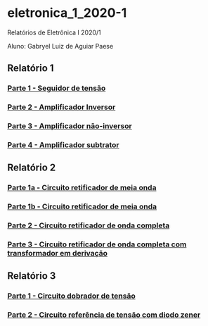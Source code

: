 # eletronica_1_2020-1

Relatórios de Eletrônica I 2020/1

Aluno: Gabryel Luiz de Aguiar Paese

## Relatório 1
### [Parte 1 - Seguidor de tensão](https://github.com/gabryelpaese/eletronica1/blob/master/Roteiro%201/Parte%201%20-%20Seguidor%20de%20tens%C3%A3o.md)
### [Parte 2 - Amplificador Inversor](https://github.com/gabryelpaese/eletronica1/blob/master/Roteiro%201/Parte%202%20-%20Amplificador%20Inversor.md)
### [Parte 3 - Amplificador não-inversor](https://github.com/gabryelpaese/eletronica1/blob/master/Roteiro%201/Parte%203%20-%20Amplificador%20n%C3%A3o-inversor.md)
### [Parte 4 - Amplificador subtrator](https://github.com/gabryelpaese/eletronica1/blob/master/Roteiro%201/Parte%204%20-%20Amplificador%20subtrator.md)

## Relatório 2
### [Parte 1a - Circuito retificador de meia onda](https://github.com/gabryelpaese/eletronica1/blob/master/Roteiro%202/Parte%201a%20-%20Circuito%20retificador%20de%20meia%20onda.md)
### [Parte 1b - Circuito retificador de meia onda](https://github.com/gabryelpaese/eletronica1/blob/master/Roteiro%202/Parte%201b%20-%20Circuito%20retificador%20de%20meia%20onda.md)
### [Parte 2 - Circuito retificador de onda completa](https://github.com/gabryelpaese/eletronica1/blob/master/Roteiro%202/Parte%202%20-%20Circuito%20retificador%20de%20onda%20completa.md)
### [Parte 3 - Circuito retificador de onda completa com transformador em derivação](https://github.com/gabryelpaese/eletronica1/blob/master/Roteiro%202/Parte%203%20-%20Circuito%20retificador%20de%20onda%20completa%20com%20transformador%20em%20deriva%C3%A7%C3%A3o.md)

## Relatório 3
### [Parte 1 - Circuito dobrador de tensão](https://github.com/gabryelpaese/eletronica1/blob/master/Roteiro%203/Parte%201%20-%20Circuito%20dobrador%20de%20tens%C3%A3o.md)
### [Parte 2 - Circuito referência de tensão com diodo zener](https://github.com/gabryelpaese/eletronica1/blob/master/Roteiro%203/Parte%202%20-%20Circuito%20refer%C3%AAncia%20de%20tens%C3%A3o%20com%20diodo%20zener.md)

